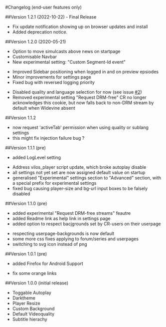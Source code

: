 #Changelog (end-user features only)

##Version 1.2.1  (2022-10-22) - Final Release
* Fix update notification showing up on browser updates and install
* Added deprecation notice.

##Version 1.2.0  (2020-05-21)
+ Option to move simulcasts above news on startpage
+ Customisable Navbar
+ New experimental setting: "Custom Segment-Id event"
* Improved Sidebar positioning when logged in and on preview epsiodes
* Minor improvements for settings page
* Fixed bug with reversed logging priority
- Disabled quality and language selection for now
  (see issue [#2](https://github.com/TheOneric/CR-Fixes/issues/2))
- Removed experimental setting "Request DRM-free"
  CR no longer acknowledges this cookie, but now falls back to non-DRM stream by default when Widevine absent

##Version 1.1.2
* now request 'activeTab' permission when using quality or sublang settings
* this might fix injection failure bug ?

##Version 1.1.1 (pre)
+ added LogLevel setting
* Address vilos_player script update, which broke autoplay disable
* all settings not yet set are now assigned default value on startup
* generalised "Experimental" settings section to "Advanced" section, with a special prefix for experimental settings
* fixed bug causing player-size and bg-url input boxes to be falsely disabled

##Version 1.1.0 (pre)
+ added experimental "Request DRM-free streams" feautre
+ added Readme link as help link in settings page
+ added option to respect bacjgrounds set by CR-users on their userpage
* respecting userpage-backgrounds is now default
* some more css fixes applying to forum/series and userpages
* switching to svg icon instead of png


##Version 1.0.1 (pre)
+ added Firefox for Android Support
* fix some orange links


##Version 1.0.0 (initial release)
+ Toggable Autoplay
+ Darktheme
+ Player Resize
+ Custom Background
+ Default Videoquality
+ Subtitle hierachy
